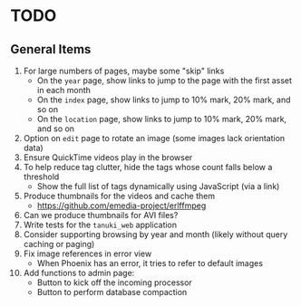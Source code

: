 # TODO

## General Items

1. For large numbers of pages, maybe some "skip" links
    - On the `year` page, show links to jump to the page with the first asset in each month
    - On the `index` page, show links to jump to 10% mark, 20% mark, and so on
    - On the `location` page, show links to jump to 10% mark, 20% mark, and so on
1. Option on `edit` page to rotate an image (some images lack orientation data)
1. Ensure QuickTime videos play in the browser
1. To help reduce tag clutter, hide the tags whose count falls below a threshold
    - Show the full list of tags dynamically using JavaScript (via a link)
1. Produce thumbnails for the videos and cache them
    - https://github.com/emedia-project/erlffmpeg
1. Can we produce thumbnails for AVI files?
1. Write tests for the `tanuki_web` application
1. Consider supporting browsing by year and month (likely without query caching or paging)
1. Fix image references in error view
    - When Phoenix has an error, it tries to refer to default images
1. Add functions to admin page:
    - Button to kick off the incoming processor
    - Button to perform database compaction
